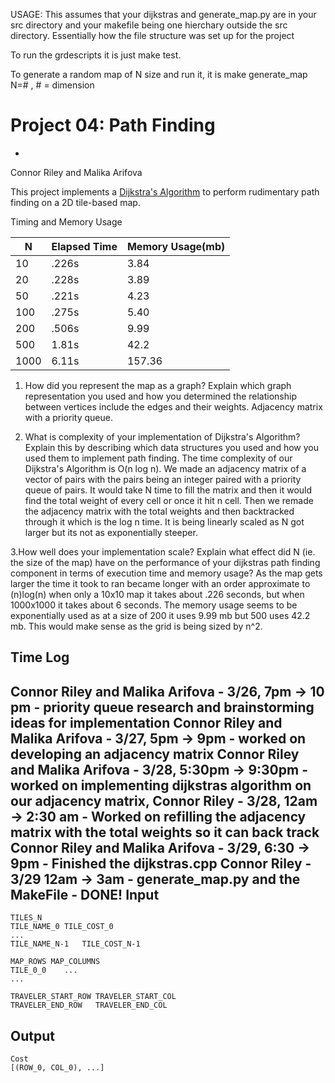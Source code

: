 USAGE: This assumes that your dijkstras and generate_map.py are in your src directory and your makefile being one hierchary outside the src directory. Essentially how the file structure was set up for the project

To run the grdescripts it is just make test. 

To generate a random map of N size and run it, it is make generate_map N=# , # = dimension


Project 04: Path Finding  
========================
- 

Connor Riley and Malika Arifova

This project implements a [Dijkstra's Algorithm] to perform rudimentary path
finding on a 2D tile-based map.

[Dijkstra's Algorithm]: https://en.wikipedia.org/wiki/Dijkstra%27s_algorithm


Timing and Memory Usage

| N             | Elapsed Time  |Memory Usage(mb)|
|---------------|---------------|----------------|
| 10            | .226s         | 3.84           |
| 20            | .228s         | 3.89           |
| 50            | .221s         | 4.23           |
| 100           | .275s         | 5.40           |
| 200           | .506s         | 9.99           |
| 500           | 1.81s         | 42.2           |
| 1000          | 6.11s         | 157.36         |

1. How did you represent the map as a graph? Explain which graph representation you used and how you determined the relationship between vertices include the edges and their weights.
Adjacency matrix with a priority queue.

2. What is complexity of your implementation of Dijkstra's Algorithm? Explain this by describing which data structures you used and how you used them to implement path finding.
   The time complexity of our Dijkstra's Algorithm is O(n log n). We made an adjacency matrix of a vector of pairs with the pairs being an integer paired with a priority queue of pairs. It would take N time to fill the matrix and then it would find the total weight of every cell or once it hit n cell. Then we remade the adjacency matrix with the total weights and then backtracked through it which is the log n time. It is being linearly scaled as N got larger but its not as exponentially steeper. 

3.How well does your implementation scale? Explain what effect did N (ie. the size of the map) have on the performance of your dijkstras path finding component in terms of execution time and memory usage?
   As the map gets larger the time it took to ran became longer with an order approximate to (n)log(n) when only a 10x10 map it takes about .226 seconds, but when 1000x1000 it takes about 6 seconds. The memory usage seems to be exponentially used as at a size of 200 it uses 9.99 mb but 500 uses 42.2 mb. This would make sense as the grid is being sized by n^2.

Time Log
-----
Connor Riley and Malika Arifova - 3/26, 7pm -> 10 pm - priority queue research and brainstorming ideas for implementation
Connor Riley and Malika Arifova - 3/27, 5pm -> 9pm - worked on developing an adjacency matrix
Connor Riley and Malika Arifova - 3/28, 5:30pm -> 9:30pm - worked on implementing dijkstras algorithm on our adjacency matrix, 
Connor Riley - 3/28, 12am -> 2:30 am - Worked on refilling the adjacency matrix with the total weights so it can back track
Connor Riley and Malika Arifova - 3/29, 6:30 -> 9pm - Finished the dijkstras.cpp
Connor Riley - 3/29 12am -> 3am - generate_map.py and the MakeFile - DONE!
Input
-----

    TILES_N
    TILE_NAME_0	TILE_COST_0
    ...
    TILE_NAME_N-1	TILE_COST_N-1

    MAP_ROWS MAP_COLUMNS
    TILE_0_0    ...
    ...

    TRAVELER_START_ROW TRAVELER_START_COL
    TRAVELER_END_ROW   TRAVELER_END_COL

Output
------

    Cost
    [(ROW_0, COL_0), ...]
    
